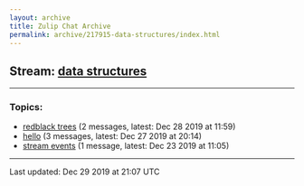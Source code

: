 ```yaml
---
layout: archive
title: Zulip Chat Archive
permalink: archive/217915-data-structures/index.html
---
```


## Stream: [data structures](https://chdinesh1089.github.io/archive/217915-data-structures/index.html)
---

### Topics:

* [redblack trees](redblack.20trees.html) (2 messages, latest: Dec 28 2019 at 11:59)
* [hello](hello.html) (3 messages, latest: Dec 27 2019 at 20:14)
* [stream events](stream.20events.html) (1 message, latest: Dec 23 2019 at 11:05)

<hr><p>Last updated: Dec 29 2019 at 21:07 UTC</p>